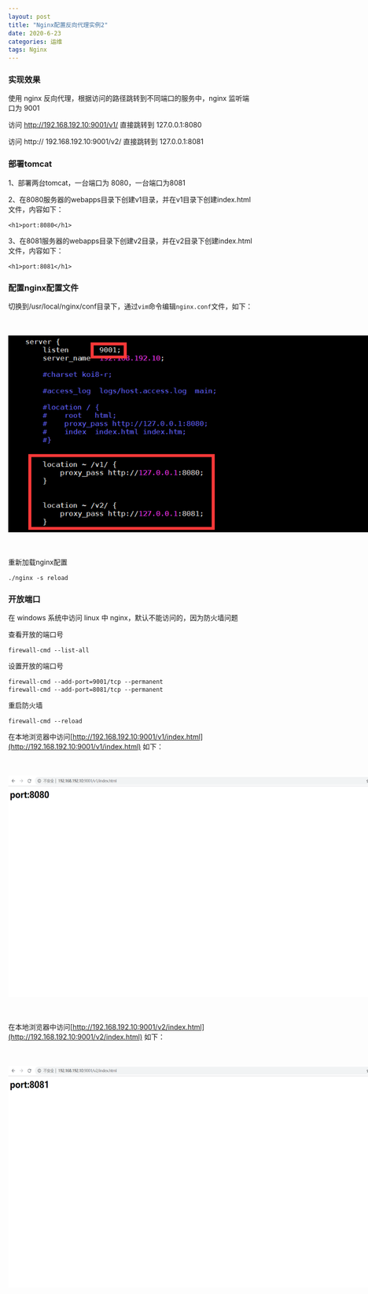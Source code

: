```yaml
---
layout: post
title: "Nginx配置反向代理实例2"
date: 2020-6-23
categories: 运维
tags: Nginx
--- 
```



### 实现效果

使用 nginx 反向代理，根据访问的路径跳转到不同端口的服务中，nginx 监听端口为 9001

访问 http://192.168.192.10:9001/v1/  直接跳转到 127.0.0.1:8080

访问 http:// 192.168.192.10:9001/v2/ 直接跳转到 127.0.0.1:8081

### 部署tomcat

1、部署两台tomcat，一台端口为 8080，一台端口为8081

2、在8080服务器的webapps目录下创建v1目录，并在v1目录下创建index.html文件，内容如下：

```
<h1>port:8080</h1>
```

3、在8081服务器的webapps目录下创建v2目录，并在v2目录下创建index.html文件，内容如下：

```
<h1>port:8081</h1>
```


### 配置nginx配置文件

切换到/usr/local/nginx/conf目录下，通过`vim`命令编辑`nginx.conf`文件，如下：

<div style="width:780px;height:400px;margin:50px auto">
    <img alt="proxy2.png" src="/images/proxy2.png" width="780" height="400"/>
</div>

重新加载nginx配置

```
./nginx -s reload
```

### 开放端口

在 windows 系统中访问 linux 中 nginx，默认不能访问的，因为防火墙问题

查看开放的端口号

```
firewall-cmd --list-all
```

设置开放的端口号

```
firewall-cmd --add-port=9001/tcp --permanent
firewall-cmd --add-port=8081/tcp --permanent  
```

重启防火墙

```
firewall-cmd --reload
```


在本地浏览器中访问[http://192.168.192.10:9001/v1/index.html](http://192.168.192.10:9001/v1/index.html) 如下：

<div style="width:780px;height:450px;margin:50px auto">
    <img alt="tomcat8080.png" src="/images/tomcat8080.png" width="780" height="450"/>
</div>

在本地浏览器中访问[http://192.168.192.10:9001/v2/index.html](http://192.168.192.10:9001/v2/index.html) 如下：

<div style="width:780px;height:450px;margin:50px auto">
    <img alt="tomcat8081.png" src="/images/tomcat8081.png" width="780" height="450"/>
</div>
